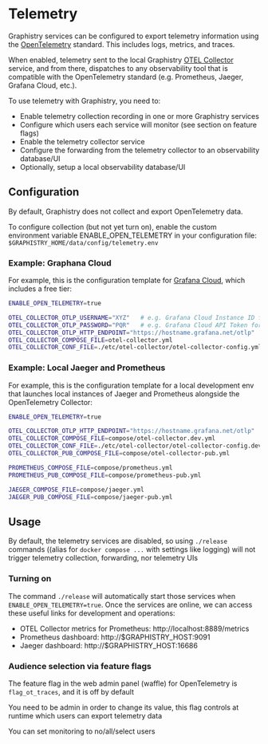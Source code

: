 # Telemetry

Graphistry services can be configured to export telemetry information using the [OpenTelemetry](https://opentelemetry.io/) standard. This includes logs, metrics, and traces.

When enabled, telemetry sent to the local Graphistry [OTEL Collector](https://opentelemetry.io/docs/collector/) service, and from there, dispatches to any observability tool that is compatible with the OpenTelemetry standard (e.g. Prometheus, Jaeger, Grafana Cloud, etc.).

To use telemetry with Graphistry, you need to:

* Enable telemetry collection recording in one or more Graphistry services
* Configure which users each service will monitor (see section on feature flags)
* Enable the telemetry collector service
* Configure the forwarding from the telemetry collector to an observability database/UI
* Optionally, setup a local observability database/UI

## Configuration

By default, Graphistry does not collect and export OpenTelemetry data.

To configure collection (but not yet turn on), enable the custom environment variable ENABLE_OPEN_TELEMETRY in your configuration file: `$GRAPHISTRY_HOME/data/config/telemetry.env`

### Example: Graphana Cloud
For example, this is the configuration template for [Grafana Cloud](https://grafana.com/), which includes a free tier:

```bash
ENABLE_OPEN_TELEMETRY=true

OTEL_COLLECTOR_OTLP_USERNAME="XYZ"   # e.g. Grafana Cloud Instance ID for OTLP
OTEL_COLLECTOR_OTLP_PASSWORD="PQR"   # e.g. Grafana Cloud API Token for OTLP
OTEL_COLLECTOR_OTLP_HTTP_ENDPOINT="https://hostname.grafana.net/otlp"   # e.g. Grafana OTLP HTTP endpoint 
OTEL_COLLECTOR_COMPOSE_FILE=otel-collector.yml
OTEL_COLLECTOR_CONF_FILE=./etc/otel-collector/otel-collector-config.yml
```

### Example: Local Jaeger and Prometheus

For example, this is the configuration template for a local development env that launches local instances of Jaeger and Prometheus alongside the OpenTelemetry Collector:

```bash
ENABLE_OPEN_TELEMETRY=true

OTEL_COLLECTOR_OTLP_HTTP_ENDPOINT="https://hostname.grafana.net/otlp"   # e.g. Grafana OTLP HTTP endpoint 
OTEL_COLLECTOR_COMPOSE_FILE=compose/otel-collector.dev.yml
OTEL_COLLECTOR_CONF_FILE=./etc/otel-collector/otel-collector-config.dev.yml
OTEL_COLLECTOR_PUB_COMPOSE_FILE=compose/otel-collector-pub.yml

PROMETHEUS_COMPOSE_FILE=compose/prometheus.yml
PROMETHEUS_PUB_COMPOSE_FILE=compose/prometheus-pub.yml

JAEGER_COMPOSE_FILE=compose/jaeger.yml
JAEGER_PUB_COMPOSE_FILE=compose/jaeger-pub.yml
```

## Usage

By default, the telemetry services are disabled, so using `./release` commands ((alias for `docker compose ...` with  settings like logging) will not trigger telemetry collection, forwarding, nor telemetry UIs

### Turning on

The command `./release` will automatically start those services when `ENABLE_OPEN_TELEMETRY=true`.  Once the services are online, we can access these useful links for development and operations:

* OTEL Collector metrics for Prometheus: http://localhost:8889/metrics
* Prometheus dashboard: http://$GRAPHISTRY_HOST:9091
* Jaeger dashboard: http://$GRAPHISTRY_HOST:16686

### Audience selection via feature flags

The feature flag in the web admin panel (waffle) for OpenTelemetry is `flag_ot_traces`, and it is off by default

You need to be admin in order to change its value, this flag controls at runtime which users can export telemetry data

You can set monitoring to no/all/select users
